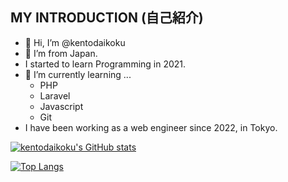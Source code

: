 ## MY INTRODUCTION (自己紹介)

- 👋 Hi, I’m @kentodaikoku
- 👀 I’m from Japan.
- I started to learn Programming in 2021.
- 🌱 I’m currently learning ...
  - PHP
  - Laravel
  - Javascript
  - Git
- I have been working as a web engineer since 2022, in Tokyo.

[![kentodaikoku's GitHub stats](https://github-readme-stats.vercel.app/api?username=kentodaikoku&theme=vue-dark&show_icons=true)](https://github.com/kentodaikoku/github-readme)

[![Top Langs](https://github-readme-stats.vercel.app/api/top-langs/?username=kentodaikoku&theme=vue-dark&show_icons=true&layout=compact)](https://github.com/kentodaikoku/github-readme)
